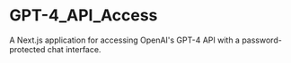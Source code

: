 # GPT-4_API_Access
A Next.js application for accessing OpenAI's GPT-4 API with a password-protected chat interface.

